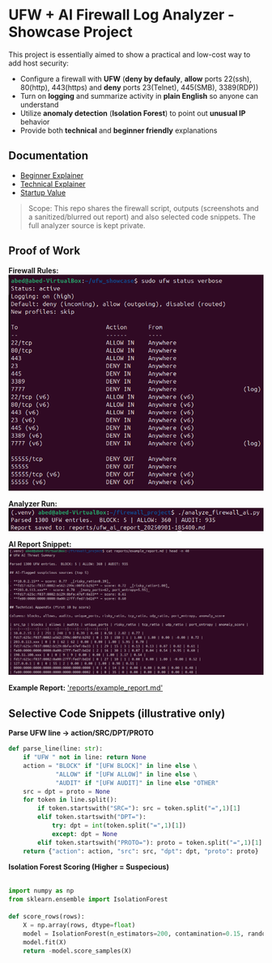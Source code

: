 
# UFW + AI Firewall Log Analyzer - Showcase Project

This project is essentially aimed to show a practical and low-cost way to add host security: 
- Configure a firewall with **UFW** (**deny by defauly**, **allow** ports 22(ssh), 80(http), 443(https) and **deny** ports 23(Telnet), 445(SMB), 3389(RDP))
- Turn on **logging** and summarize activity in **plain English** so anyone can understand
- Utilize **anomaly detection** (**Isolation Forest**) to point out **unusual IP** behavior
- Provide both **technical** and **beginner friendly** explanations

## Documentation

- [Beginner Explainer](docs/beginner_explainer.md)
- [Technical Explainer](docs/technical_notes.md)
- [Startup Value](docs/startup_value.md)


> Scope: This repo shares the firewall script, outputs (screenshots and a sanitized/blurred out report) and also selected code snippets. The full analyzer source is kept private. 

## Proof of Work

**Firewall Rules:**
![Firewall Status](images/firewall_status.png)

**Analyzer Run:**
![Analyzer Output](images/analyzer_output.png)

**AI Report Snippet:**
![AI Report](images/ai_report.png)

**Example Report:**
['reports/example_report.md'](reports/example_report.md)

## Selective Code Snippets (illustrative only)

**Parse UFW line → action/SRC/DPT/PROTO**

```python
def parse_line(line: str):
    if "UFW " not in line: return None
    action = "BLOCK" if "[UFW BLOCK]" in line else \
             "ALLOW" if "[UFW ALLOW]" in line else \
             "AUDIT" if "[UFW AUDIT]" in line else "OTHER"
    src = dpt = proto = None
    for token in line.split():
        if token.startswith("SRC="): src = token.split("=",1)[1]
        elif token.startswith("DPT="):
            try: dpt = int(token.split("=",1)[1])
            except: dpt = None
        elif token.startswith("PROTO="): proto = token.split("=",1)[1].upper()
    return {"action": action, "src": src, "dpt": dpt, "proto": proto}
```

**Isolation Forest Scoring (Higher = Suspecious)**

```python

import numpy as np
from sklearn.ensemble import IsolationForest

def score_rows(rows):
    X = np.array(rows, dtype=float)
    model = IsolationForest(n_estimators=200, contamination=0.15, random_state=42)
    model.fit(X)
    return -model.score_samples(X)

```


